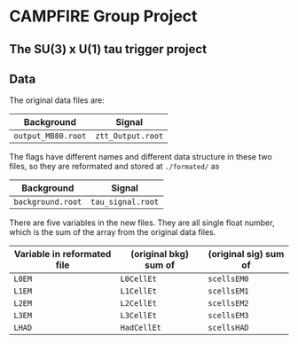 # CAMPFIRE Group Project
## The SU(3) x U(1) tau trigger project

## Data
The original data files are:

|Background|Signal|
|---|---|
|`output_MB80.root`|`ztt_Output.root`|

The flags have different names and different data structure in these two files, so they are reformated and stored at `./formated/` as

|Background|Signal|
|---|---|
|`background.root`|`tau_signal.root`|

There are five variables in the new files. They are all single float number, which is the sum of the array from the original data files.

|Variable in reformated file|(original bkg) sum of |(original sig) sum of |
|---|---|---|
|`L0EM`|`L0CellEt`|`scellsEM0`|
|`L1EM`|`L1CellEt`|`scellsEM1`|
|`L2EM`|`L2CellEt`|`scellsEM2`|
|`L3EM`|`L3CellEt`|`scellsEM3`|
|`LHAD`|`HadCellEt`|`scellsHAD`|
